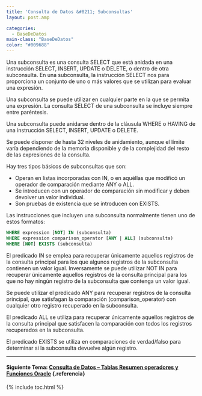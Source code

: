 ```yaml
---
title: 'Consulta de Datos &#8211; Subconsultas'
layout: post.amp

categories:
  - BaseDeDatos
main-class: "BaseDeDatos"
color: "#009688"
---
```

<div class="icosql">
</div>

Una subconsulta es una consulta SELECT que está anidada en una instrucción SELECT, INSERT, UPDATE o DELETE, o dentro de otra subconsulta. En una subconsulta, la instrucción SELECT nos para proporciona un conjunto de uno o más valores que se utilizan para evaluar una expresión.

Una subconsulta se puede utilizar en cualquier parte en la que se permita una expresión. La consulta SELECT de una subconsulta se incluye siempre entre paréntesis.

Una subconsulta puede anidarse dentro de la cláusula WHERE o HAVING de una instrucción SELECT, INSERT, UPDATE o DELETE.  

<!--ad-->


Se puede disponer de hasta 32 niveles de anidamiento, aunque el límite varía dependiendo de la memoria disponible y de la complejidad del resto de las expresiones de la consulta.

Hay tres tipos básicos de subconsultas que son:

  * Operan en listas incorporadas con IN, o en aquéllas que modificó un operador de comparación mediante ANY o ALL.
  * Se introducen con un operador de comparación sin modificar y deben devolver un valor individual.
  * Son pruebas de existencia que se introducen con EXISTS.

Las instrucciones que incluyen una subconsulta normalmente tienen uno de estos formatos:

```sql
WHERE expression [NOT] IN (subconsulta)
WHERE expression comparison_operator [ANY | ALL] (subconsulta)
WHERE [NOT] EXISTS (subconsulta)

```

El predicado IN se emplea para recuperar únicamente aquellos registros de la consulta principal para los que algunos registros de la subconsulta contienen un valor igual. Inversamente se puede utilizar NOT IN para recuperar únicamente aquellos registros de la consulta principal para los que no hay ningún registro de la subconsulta que contenga un valor igual.

Se puede utilizar el predicado ANY para recuperar registros de la consulta principal, que satisfagan la comparación (comparison_operator) con cualquier otro registro recuperado en la subconsulta.

El predicado ALL se utiliza para recuperar únicamente aquellos registros de la consulta principal que satisfacen la comparación con todos los registros recuperados en la subconsulta.

El predicado EXISTS se utiliza en comparaciones de verdad/falso para determinar si la subconsulta devuelve algún registro.

* * *

#### Siguiente Tema: [Consulta de Datos &#8211; Tablas Resumen operadores y Funciones Oracle][1] {.referencia}



 [1]: https://elbauldelprogramador.com/consulta-de-datos-tablas-resumen/


{% include toc.html %}
